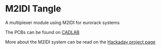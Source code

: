 # M2IDI Tangle
 
<p> A multiplexer module using M2IDI for eurorack systems </p>

<p> The PCBs can be found on 
<a href="https://cadlab.io/project/25238">CADLAB</a>
 </p>

<p> More about the M2IDI system can be read on the <a href="https://hackaday.io/project/182092-modular-midi">Hackaday project page</a> </p>

